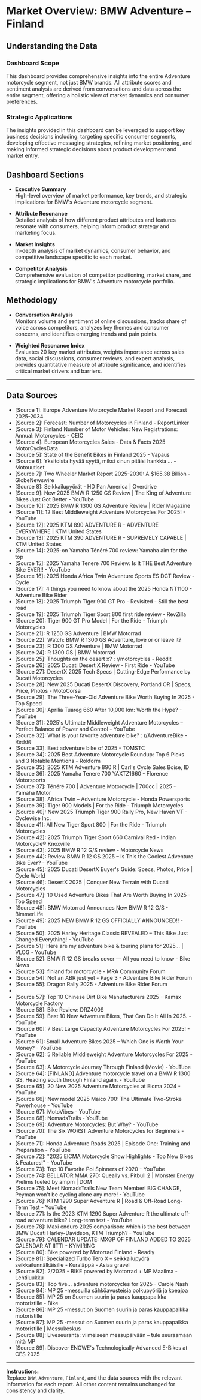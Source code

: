 # Market Overview: BMW Adventure – Finland

## Understanding the Data

### Dashboard Scope
This dashboard provides comprehensive insights into the entire Adventure motorcycle segment, not just BMW brands. All attribute scores and sentiment analysis are derived from conversations and data across the entire segment, offering a holistic view of market dynamics and consumer preferences.

### Strategic Applications
The insights provided in this dashboard can be leveraged to support key business decisions including: targeting specific consumer segments, developing effective messaging strategies, refining market positioning, and making informed strategic decisions about product development and market entry.

## Dashboard Sections

- **Executive Summary**  
  High-level overview of market performance, key trends, and strategic implications for BMW's Adventure motorcycle segment.

- **Attribute Resonance**  
  Detailed analysis of how different product attributes and features resonate with consumers, helping inform product strategy and marketing focus.

- **Market Insights**  
  In-depth analysis of market dynamics, consumer behavior, and competitive landscape specific to each market.

- **Competitor Analysis**  
  Comprehensive evaluation of competitor positioning, market share, and strategic implications for BMW's Adventure motorcycle portfolio.

## Methodology

- **Conversation Analysis**  
  Monitors volume and sentiment of online discussions, tracks share of voice across competitors, analyzes key themes and consumer concerns, and identifies emerging trends and pain points.

- **Weighted Resonance Index**  
  Evaluates 20 key market attributes, weights importance across sales data, social discussions, consumer reviews, and expert analysis, provides quantitative measure of attribute significance, and identifies critical market drivers and barriers.

---

## Data Sources

- [Source 1]: Europe Adventure Motorcycle Market Report and Forecast 2025-2034
- [Source 2]: Forecast: Number of Motorcycles in Finland - ReportLinker
- [Source 3]: Finland Number of Motor Vehicles: New Registrations: Annual: Motorcycles - CEIC
- [Source 4]: European Motorcycles Sales - Data & Facts 2025 MotorCyclesData
- [Source 5]: State of the Benefit Bikes in Finland 2025 - Vapaus
- [Source 6]: Yksitoista hyvää syytä, miksi sinun pitäisi hankkia ... - Motouutiset
- [Source 7]: Two Wheeler Market Report 2025-2030: A $165.38 Billion - GlobeNewswire
- [Source 8]: Seikkailupyörät - HD Pan America | Overdrive
- [Source 9]: New 2025 BMW R 1250 GS Review | The King of Adventure Bikes Just Got Better - YouTube
- [Source 10]: 2025 BMW R 1300 GS Adventure Review | Rider Magazine
- [Source 11]: 12 Best Middleweight Adventure Motorcycles For 2025! - YouTube
- [Source 12]: 2025 KTM 890 ADVENTURE R - ADVENTURE EVERYWHERE | KTM United States
- [Source 13]: 2025 KTM 390 ADVENTURE R - SUPREMELY CAPABLE | KTM United States
- [Source 14]: 2025-on Yamaha Ténéré 700 review: Yamaha aim for the top
- [Source 15]: 2025 Yamaha Tenere 700 Review: Is It THE Best Adventure Bike EVER!! - YouTube
- [Source 16]: 2025 Honda Africa Twin Adventure Sports ES DCT Review - Cycle
- [Source 17]: 4 things you need to know about the 2025 Honda NT1100 - Adventure Bike Rider
- [Source 18]: 2025 Triumph Tiger 900 GT Pro - Revisited - Still the best road
- [Source 19]: 2025 Triumph Tiger Sport 800 first ride review - RevZilla
- [Source 20]: Tiger 900 GT Pro Model | For the Ride - Triumph Motorcycles
- [Source 21]: R 1250 GS Adventure | BMW Motorrad
- [Source 22]: Watch: BMW R 1300 GS Adventure, love or or leave it?
- [Source 23]: R 1300 GS Adventure | BMW Motorrad
- [Source 24]: R 1300 GS | BMW Motorrad
- [Source 25]: Thoughts on the desert x? : r/motorcycles - Reddit
- [Source 26]: 2025 Ducati Desert X Review - First Ride - YouTube
- [Source 27]: DesertX 2025 Tech Specs | Cutting-Edge Performance by Ducati Motorcycles
- [Source 28]: New 2025 Ducati DesertX Discovery, Portland OR | Specs, Price, Photos - MotoCorsa
- [Source 29]: The Three-Year-Old Adventure Bike Worth Buying In 2025 - Top Speed
- [Source 30]: Aprilia Tuareg 660 After 10,000 km: Worth the Hype? - YouTube
- [Source 31]: 2025's Ultimate Middleweight Adventure Motorcycles – Perfect Balance of Power and Control - YouTube
- [Source 32]: What is your favorite adventure bike? : r/AdventureBike - Reddit
- [Source 33]: Best adventure bike of 2025 - TOMSTC
- [Source 34]: 2025 Best Adventure Motorcycle Roundup: Top 6 Picks and 3 Notable Mentions - Rokform
- [Source 35]: 2025 KTM Adventure 890 R | Carl's Cycle Sales Boise, ID
- [Source 36]: 2025 Yamaha Tenere 700 YAXTZ1660 - Florence Motorsports
- [Source 37]: Ténéré 700 | Adventure Motorcycle | 700cc | 2025 - Yamaha Motor
- [Source 38]: Africa Twin – Adventure Motorcycle - Honda Powersports
- [Source 39]: Tiger 900 Models | For the Ride - Triumph Motorcycles
- [Source 40]: New 2025 Triumph Tiger 900 Rally Pro, New Haven VT - Cyclewise Inc.
- [Source 41]: All New Tiger Sport 800 | For the Ride - Triumph Motorcycles
- [Source 42]: 2025 Triumph Tiger Sport 660 Carnival Red - Indian Motorcycle® Knoxville
- [Source 43]: 2025 BMW R 12 G/S review - Motorcycle News
- [Source 44]: Review BMW R 12 GS 2025 – Is This the Coolest Adventure Bike Ever? - YouTube
- [Source 45]: 2025 Ducati DesertX Buyer's Guide: Specs, Photos, Price | Cycle World
- [Source 46]: DesertX 2025 | Conquer New Terrain with Ducati Motorcycles
- [Source 47]: 10 Used Adventure Bikes That Are Worth Buying In 2025 - Top Speed
- [Source 48]: BMW Motorrad Announces New BMW R 12 G/S - BimmerLife
- [Source 49]: 2025 NEW BMW R 12 GS OFFICIALLY ANNOUNCED!! - YouTube
- [Source 50]: 2025 Harley Heritage Classic REVEALED – This Bike Just Changed Everything! - YouTube
- [Source 51]: Here are my adventure bike & touring plans for 2025… | VLOG - YouTube
- [Source 52]: BMW R 12 GS breaks cover — All you need to know - Bike News
- [Source 53]: finland for motorcycle - MRA Community Forum
- [Source 54]: Not an ABR just yet - Page 3 - Adventure Bike Rider Forum
- [Source 55]: Dragon Rally 2025 - Adventure Bike Rider Forum
- [Source 56]: UKGSer
- [Source 57]: Top 10 Chinese Dirt Bike Manufacturers 2025 - Kamax Motorcycle Factory
- [Source 58]: Bike Review: DRZ400S
- [Source 59]: Best 10 New Adventure Bikes, That Can Do It All In 2025. - YouTube
- [Source 60]: 7 Best Large Capacity Adventure Motorcycles For 2025! - YouTube
- [Source 61]: Small Adventure Bikes 2025 – Which One is Worth Your Money? - YouTube
- [Source 62]: 5 Reliable Middleweight Adventure Motorcycles For 2025 - YouTube
- [Source 63]: A Motorcycle Journey Through Finland (Movie) - YouTube
- [Source 64]: [FINLAND] Adventure motorcycle travel on a BMW R 1300 GS, Heading south through Finland again. - YouTube
- [Source 65]: 20 New 2025 Adventure Motorcycles at Eicma 2024 - YouTube
- [Source 66]: New model 2025 Maico 700: The Ultimate Two-Stroke Powerhouse - YouTube
- [Source 67]: MotoVibes - YouTube
- [Source 68]: NomadsTrails - YouTube
- [Source 69]: Adventure Motorcycles: But Why? - YouTube
- [Source 70]: The Six WORST Adventure Motorcycles for Beginners - YouTube
- [Source 71]: Honda Adventure Roads 2025 | Episode One: Training and Preparation - YouTube
- [Source 72]: "2025 EICMA Motorcycle Show Highlights - Top New Bikes & Features!" - YouTube
- [Source 73]: Top 10 Favorite Poi Spinners of 2020 - YouTube
- [Source 74]: BELLATOR MMA 270: Queally vs. Pitbull 2 | Monster Energy Prelims fueled by ampm | DOM
- [Source 75]: Meet NomadsTrails New Team Member! BIG CHANGE, Peyman won't be cycling alone any more! - YouTube
- [Source 76]: KTM 1290 Super Adventure R | Road & Off-Road Long-Term Test - YouTube
- [Source 77]: Is the 2023 KTM 1290 Super Adventure R the ultimate off-road adventure bike? Long-term test - YouTube
- [Source 78]: Maxi enduro 2025 comparison: which is the best between BMW Ducati Harley-Davidson, KTM Triumph? - YouTube
- [Source 79]: CALENDAR UPDATE: MXGP OF FINLAND ADDED TO 2025 CALENDAR AT IITTI - KYMIRING
- [Source 80]: Bike powered by Motorrad Finland - Readly
- [Source 81]: Specialized Turbo Tero X – seikkailupyörä seikkailunnälkäisille - Kuraläppä - Asiaa gravel
- [Source 82]: 2/2025 - BIKE powered by Motorrad + MP Maailma - Lehtiluukku
- [Source 83]: Top five… adventure motorcycles for 2025 - Carole Nash
- [Source 84]: MP 25 -messuilla sähköavusteisia polkupyöriä ja koeajoa
- [Source 85]: MP 25 on Suomen suurin ja paras kauppapaikka motoristille - Bike
- [Source 86]: MP 25 -messut on Suomen suurin ja paras kauppapaikka motoristille
- [Source 87]: MP 25 -messut on Suomen suurin ja paras kauppapaikka motoristille | Messukeskus
- [Source 88]: Liveseuranta: viimeiseen messupäivään – tule seuraamaan mitä MP
- [Source 89]: Discover ENGWE's Technologically Advanced E-Bikes at CES 2025

---

**Instructions:**  
Replace `BMW`, `Adventure`, `Finland`, and the data sources with the relevant information for each report. All other content remains unchanged for consistency and clarity.